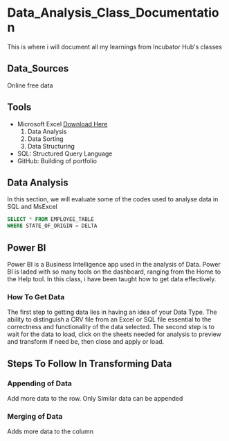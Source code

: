 # Data_Analysis_Class_Documentation
This is where i will document all my learnings from Incubator Hub's classes
## Data_Sources
Online free data
## Tools
- Microsoft Excel [Download Here](https://www.microsoft.com)
  1. Data Analysis
  2. Data Sorting
  3. Data Structuring
- SQL: Structured Query Language
- GitHub: Building of portfolio
## Data Analysis
 In this section, we will evaluate some of the codes used to analyse data in SQL and MsExcel
 ``` SQL
SELECT * FROM EMPLOYEE_TABLE
WHERE STATE_OF_ORIGIN = DELTA
```
## Power BI
Power BI is a Business Intelligence app used in the analysis of Data. Power BI is laded with so many tools on the dashboard, ranging from the Home to the Help tool. In this class, i have been taught how to get data effectively.
### How To Get Data
The first step to getting data lies in having an idea of your Data Type. The ability to distinguish a CRV file from an Excel or SQL file essential to the correctness and functionality of the data selected.
The second step is to wait for the data to load, click on the sheets needed for analysis to preview and transform if need be, then close and apply or load.
## Steps To Follow In Transforming Data






### Appending of Data
Add more data to the row. Only Similar data can be appended

### Merging of Data
Adds more data to the column
